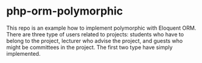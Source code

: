 # php-orm-polymorphic

This repo is an example how to implement polymorphic with Eloquent ORM. There are three type of users related to projects: students who have to belong to the project, lecturer who advise the project, and guests who might be committees in the project. The first two type have simply implemented.